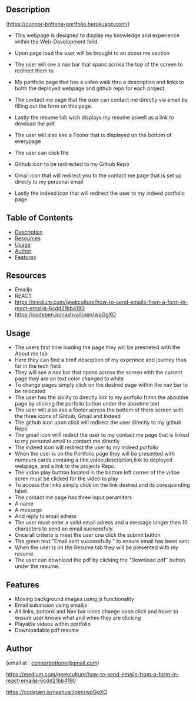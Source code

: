 
## Description
 [https://connor-bottone-portfolio.herokuapp.com/]
 


- This webpage is designed to display my knowledge and experience within the Web-Development feild.

- Upon page load the user will be brought to an about me section
 - The user will see a nav bar that spans across the top of the screen to redirect them to 
 - My portfolio page that has a video walk thru a description and links to bolth the deployed webpage and github repo for each project.
 - The contact me page that the user can contact me directly via email by filling out the form on this page.
 - Lastly the resume tab wich displays my resume aswell as a link to dowload the pdf.
 - The user will also see a Footer that is displayed on the bottom of everypage
 - The user can click the
 - Github icon to be redirected to my Github Repo
 - Gmail icon that will redirect you to the contact me page that is set up direcly to my personal email
 - Lastly the indeed icon that will redirect the user to my indeed portfolio page.
## Table of Contents
 
 
 
- [Description](#description)
- [Resources](#resources)
- [Usage](#usage)
- [Author](#author)
- [Features](#features)
 
 
 ## Resources
- Emailjs
- REACT
- https://medium.com/geekculture/how-to-send-emails-from-a-form-in-react-emailjs-6cdd21bb4190   
- https://codepen.io/nashvail/pen/wpGgXO

 
 
## Usage
- The users first time loading the page they will be presneted with the About me tab
- Here they can find a breif desciption of my experince and journey thus far in the tech field
- They will see a nav bar that spans across the screen with the current page they are on text color changed to white
- To change pages simply click on the desired page within the nav bar to be relocated
- The user has the ability to directly link to my porfolio frimn the aboutme page by clicking the porfolio button under the aboutme text
- The user will also see a footer across the bottom of there screen with the three icons of Github, Gmail and Indeed
- The github icon upon click will redirect the user directly to my github Repo
- The gmail icon willl redirct the user to my contact me page that is linked to my personal email to contact me directly
- The indeed icon will redirect the user to my indeed porfolio
- When the user is on the Portfolio page they will be presented with numours cards containg a title,video,description,link to deployed webpage, and a link to the projects Repo.
- The vidoe play buttton located in the bottom left corner of the vidoe scren must be clicked for the video to play
- To access the links simply click on the link desired and its coresponding label.
- The contact me page has three input peramiters
- A name 
- A message
- And reply to email adress
- The user must enter a valid email adress and a message longer then 10 characters to send an email sucsessfuly.
- Once all criteria is meet the user cna click the submit button 
- The green text "Email sent successfully " to ensure email has been sent
- When the user is on the Resume tab they will be presented with my resume.
- The user can downlaod the pdf by clicking the "Download pdf" button under the resume.

 
 

 
 
## Features
 - Moving background images using js functionality
 - Email submision using emailjs
 - All links, buttons and Nav bar icons change upon click and hover to ensure user knows what and when they are clicking
 - Playable videos within portfolio
 - Downloadable pdf resume
 
## Author
(email at : connorbottone@gmail.com)

https://medium.com/geekculture/how-to-send-emails-from-a-form-in-react-emailjs-6cdd21bb4190   



https://codepen.io/nashvail/pen/wpGgXO
